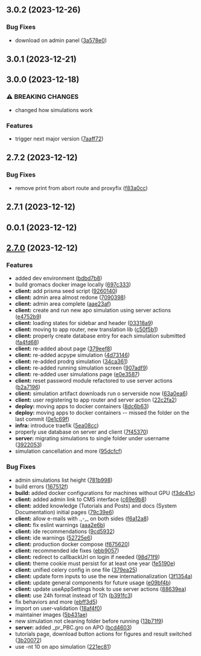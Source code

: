 

## 3.0.2 (2023-12-26)


### Bug Fixes

* download on admin panel ([3a578e0](https://github.com/LABIOQUIM/visualdynamics/commit/3a578e02ae2f81ce48fc2a045de57e560b119edd))

## 3.0.1 (2023-12-21)

## 3.0.0 (2023-12-18)


### ⚠ BREAKING CHANGES

* changed how simulations work

### Features

* trigger next major version ([7aaff72](https://github.com/LABIOQUIM/visualdynamics/commit/7aaff7279308cc034b1c35dc92cdae21b3f99b4c))

## 2.7.2 (2023-12-12)


### Bug Fixes

* remove print from abort route and proxyfix ([f83a0cc](https://github.com/LABIOQUIM/visualdynamics/commit/f83a0cc162184d2d8e08fe6722aac2c88dfc4d18))

## 2.7.1 (2023-12-12)

## 0.0.1 (2023-12-12)

## [2.7.0](https://github.com/LABIOQUIM/visualdynamics/compare/v2.6.5...v2.7.0) (2023-12-12)


### Features

* added dev environment ([bdbd7b8](https://github.com/LABIOQUIM/visualdynamics/commit/bdbd7b89164a97ad35703803af6e96cf4aad2cbf))
* build gromacs docker image locally ([697c333](https://github.com/LABIOQUIM/visualdynamics/commit/697c333288e0bf55ceff898bc8dd5ea29e6c4b3b))
* **client:** add prisma seed script ([9260140](https://github.com/LABIOQUIM/visualdynamics/commit/9260140a0864cbbc496dfd941739ced96dcd0a8a))
* **client:** admin area almost redone ([7090398](https://github.com/LABIOQUIM/visualdynamics/commit/7090398fac913b4703216e5676f08ef18add1ddc))
* **client:** admin area complete ([aae23af](https://github.com/LABIOQUIM/visualdynamics/commit/aae23af2eb75381f9c51f796c0e580dfc1c9cfb9))
* **client:** create and run new apo simulation using server actions ([e4752b9](https://github.com/LABIOQUIM/visualdynamics/commit/e4752b9a5a81ca759e67f4b558a574784669302d))
* **client:** loading states for sidebar and header ([03318a9](https://github.com/LABIOQUIM/visualdynamics/commit/03318a907dbd4179f59b9c235ecea27b18050a48))
* **client:** moving to app router, new translation lib ([c50f5b1](https://github.com/LABIOQUIM/visualdynamics/commit/c50f5b16dc9773876648cda584336e2b5f5dd57c))
* **client:** properly create database entry for each simulation submitted ([fa4fd68](https://github.com/LABIOQUIM/visualdynamics/commit/fa4fd68b8f37057352153bf88786c5f4fcda5941))
* **client:** re-added about page ([379eef8](https://github.com/LABIOQUIM/visualdynamics/commit/379eef855ba133a06c58b65a73ea04ed54b0bc2e))
* **client:** re-added acpype simulation ([4d73146](https://github.com/LABIOQUIM/visualdynamics/commit/4d73146738134fc8f0fa3dba1b03332df0546c1d))
* **client:** re-added prodrg simulation ([34ca361](https://github.com/LABIOQUIM/visualdynamics/commit/34ca361ee605de755f8a97dab8f69ee1bb13548d))
* **client:** re-added running simulation screen ([907adf9](https://github.com/LABIOQUIM/visualdynamics/commit/907adf9be5d09cc418f657a6ae841c1f3412c50f))
* **client:** re-added user simulations page ([e0e3587](https://github.com/LABIOQUIM/visualdynamics/commit/e0e35879c6135412ccd483f4f0f8b6e18378b730))
* **client:** reset password module refactored to use server actions ([b2a7196](https://github.com/LABIOQUIM/visualdynamics/commit/b2a719654ff42ad6704302e8577a73e42ef2b812))
* **client:** simulation artifact downloads run o serverside now ([63a0ea6](https://github.com/LABIOQUIM/visualdynamics/commit/63a0ea61752d83cd44eba9e5f3e7c078bb80de76))
* **client:** user registering to app router and server action ([22c2fa2](https://github.com/LABIOQUIM/visualdynamics/commit/22c2fa26bbbb704919c6acc273387cc8db1f260a))
* **deploy:** moving apps to docker containers ([8dc6b63](https://github.com/LABIOQUIM/visualdynamics/commit/8dc6b6372f64195badf0d1605616f0c73783590e))
* **deploy:** moving apps to docker containers -- missed the folder on the last commit ([0e1c69f](https://github.com/LABIOQUIM/visualdynamics/commit/0e1c69ffc1e19b836699c0bbb84d83b548f7b71f))
* **infra:** introduce traefik ([5ea08cc](https://github.com/LABIOQUIM/visualdynamics/commit/5ea08ccbf9d7c5673dddeb29b0de95c8643d7e39))
* properly use database on server and client ([7f45370](https://github.com/LABIOQUIM/visualdynamics/commit/7f45370f57db34c9208d2bf859cc0c54e6cdbc2b))
* **server:** migrating simulations to single folder under username ([3922053](https://github.com/LABIOQUIM/visualdynamics/commit/39220539453c7dcc2b876dab5c45327d96c81fbe))
* simulation cancellation and more ([95dcfcf](https://github.com/LABIOQUIM/visualdynamics/commit/95dcfcfc2a19e52240f36069f759b1acc2e65177))


### Bug Fixes

* admin simulations list height ([781b998](https://github.com/LABIOQUIM/visualdynamics/commit/781b99870a70f15e96881501af5a94285a959a3a))
* build errors ([167512f](https://github.com/LABIOQUIM/visualdynamics/commit/167512f4a3e5a8ac4ac5e104a4a627ed990921be))
* **build:** added docker configurations for machines without GPU ([f3dc41c](https://github.com/LABIOQUIM/visualdynamics/commit/f3dc41c2609618d54fd68e8f2a809663fae61f37))
* **client:** added admin link to CMS interface ([c69e9b8](https://github.com/LABIOQUIM/visualdynamics/commit/c69e9b8759dd8f45384289eadf9a6d9cb280dbf9))
* **client:** added knowledge (Tutorials and Posts) and docs (System Documentation) initial pages ([79c39e6](https://github.com/LABIOQUIM/visualdynamics/commit/79c39e6887515fd259c43b51d8bcddcc8dcd404a))
* **client:** allow e-mails with .,-,_ on both sides ([f6a12a8](https://github.com/LABIOQUIM/visualdynamics/commit/f6a12a8e4bf72ca5b11f2ee9a338e9ef44d62698))
* **client:** fix eslint warnings ([aaa2e6b](https://github.com/LABIOQUIM/visualdynamics/commit/aaa2e6b2f198aacf4af3cdb606150ac88d192cf9))
* **client:** ide recommendations ([9cd5932](https://github.com/LABIOQUIM/visualdynamics/commit/9cd593293a5bb11aac42e953220e2f421b5b4fd4))
* **client:** ide warnings ([52725e6](https://github.com/LABIOQUIM/visualdynamics/commit/52725e62111b654f5f1255dbc7b750374cee577e))
* **client:** production docker compose ([f675620](https://github.com/LABIOQUIM/visualdynamics/commit/f675620c9901bdceb3e8d856ee0d36ca9fdfa424))
* **client:** recommended ide fixes ([ebb9057](https://github.com/LABIOQUIM/visualdynamics/commit/ebb9057589a51405eec9ad19661c6eb962889c03))
* **client:** redirect to callbackUrl on login if needed ([98d71f9](https://github.com/LABIOQUIM/visualdynamics/commit/98d71f9c10023363851d76ce39c1c3498512f5aa))
* **client:** theme cookie must persist for at least one year ([fe5190e](https://github.com/LABIOQUIM/visualdynamics/commit/fe5190e70bbfeb43e8e66edf69d520d0fdf28e67))
* **client:** unified celery config in one file ([379ea25](https://github.com/LABIOQUIM/visualdynamics/commit/379ea254678f54fed70089da8ffdc1124877b37a))
* **client:** update form inputs to use the new internationalization ([3f1354a](https://github.com/LABIOQUIM/visualdynamics/commit/3f1354a3acc2c9376e5e21a5193cf7ccd02950d0))
* **client:** update general components for future usage ([e09bf4b](https://github.com/LABIOQUIM/visualdynamics/commit/e09bf4b71ad1bc92132faa3258530ba8c0a01453))
* **client:** update useAppSettings hook to use server actions ([88639ea](https://github.com/LABIOQUIM/visualdynamics/commit/88639eaa7155abaf648818ec2710188a8656a065))
* **client:** use 24h format instead of 12h ([b391fc3](https://github.com/LABIOQUIM/visualdynamics/commit/b391fc3424f5767bff2b6e3bc4f2fad8436256ef))
* fix behaviors and more ([ebff3d5](https://github.com/LABIOQUIM/visualdynamics/commit/ebff3d50ecfe989b267c5cfbccf4d91191f123d2))
* import on user-validation ([18af4f0](https://github.com/LABIOQUIM/visualdynamics/commit/18af4f0ec00c86326db47e4e65839ae404e62059))
* maintainer images ([5b431ae](https://github.com/LABIOQUIM/visualdynamics/commit/5b431ae49a5a00e7582c054f3ca08ca2ed9827f3))
* new simulation not cleaning folder before running ([13b71f9](https://github.com/LABIOQUIM/visualdynamics/commit/13b71f94678839b5f5e3a8b47976b806d8bf37a3))
* **server:** added _pr_PBC.gro on APO ([bcd4603](https://github.com/LABIOQUIM/visualdynamics/commit/bcd46039d8472f9114ed7746d3f5c33729972bda))
* tutorials page, download button actions for figures and result switched ([3b20072](https://github.com/LABIOQUIM/visualdynamics/commit/3b200724890ce0746ef2e5be049d6fd87348d402))
* use -nt 10 on apo simulation ([221ec81](https://github.com/LABIOQUIM/visualdynamics/commit/221ec8172425728ceee784d366a979f91f7cf68b))

